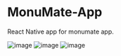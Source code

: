 # MonuMate-App
React Native app for monumate app.

![image](https://user-images.githubusercontent.com/82670244/235305752-86e01880-a1c5-45dd-a8e8-ee077e60f266.png)
![image](https://user-images.githubusercontent.com/82670244/235305771-145c5a59-82f4-4ad7-8aba-90dd755a3382.png)
![image](https://user-images.githubusercontent.com/82670244/235305785-772c82e9-4784-4ea1-a3cb-9287645217e5.png)
